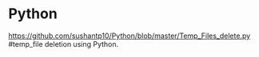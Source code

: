# Python

https://github.com/sushantp10/Python/blob/master/Temp_Files_delete.py
#temp_file deletion using Python.
